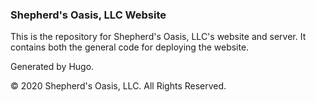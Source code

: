 ### Shepherd's Oasis, LLC Website

This is the repository for Shepherd's Oasis, LLC's website and server. It contains both the general code for deploying the website.

Generated by Hugo.


© 2020 Shepherd's Oasis, LLC. All Rights Reserved.
